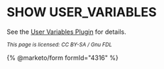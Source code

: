 # SHOW USER\_VARIABLES

See the [User Variables Plugin](../../../plugins/other-plugins/user-variables-plugin.md) for details.

<sub>_This page is licensed: CC BY-SA / Gnu FDL_</sub>

{% @marketo/form formId="4316" %}
